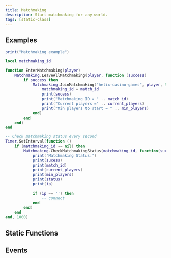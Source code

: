 ```yaml
---
title: Matchmaking
description: Start matchmaking for any world.
tags: [static-class]
---
```


<HeaderDeclaration type="StaticClass" name="Matchmaking" is_static/>

## Examples

```lua title="Server/Index.lua"
print("Matchmaking example")

local matchmaking_id

function EnterMatchmaking(player)
    Matchmaking.LeaveAllMatchmaking(player, function (success)
        if success then
            Matchmaking.JoinMatchmaking("helix-casino-games", player, 5, function(sucess, match_id, current_players, min_players)
                matchmaking_id = match_id
                print(sucess)
                print("Matchmaking ID = " .. match_id)
                print("Current players =" .. current_players)
                print("Min players to start = " .. min_players)
            end)
        end
    end)
end

-- Check matchmaking status every second
Timer.SetInterval(function ()
    if (matchmaking_id ~= nil) then
        Matchmaking.CheckMatchmakingStatus(matchmaking_id, function(sucess, match_id, current_players, min_players, status, ip)
            print("Matchmaking Status:")
            print(sucess)
            print(match_id)
            print(current_players)
            print(min_players)
            print(status)
            print(ip)

            if (ip ~= '') then
                -- connect
            end
        end)
    end
end, 1000)
```

## Static Functions

<StaticFunctionsDeclaration type="StaticClass" name="Matchmaking" />


## Events

<EventsDeclaration type="StaticClass" name="Matchmaking" />